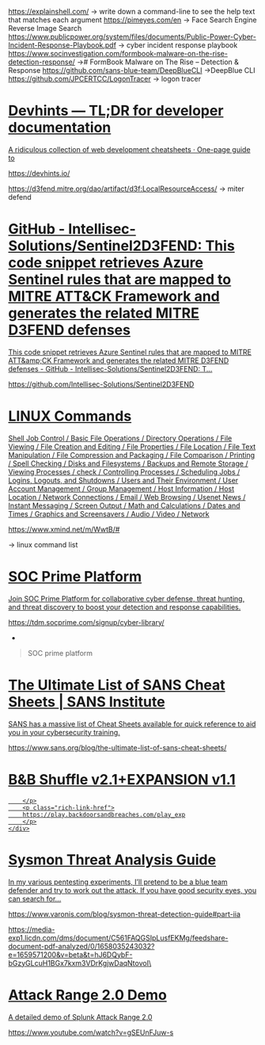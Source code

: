  https://explainshell.com/ -> write down a command-line to see the help text that matches each argument
 https://pimeyes.com/en -> Face Search Engine Reverse Image Search
 https://www.publicpower.org/system/files/documents/Public-Power-Cyber-Incident-Response-Playbook.pdf -> cyber incident response playbook
 https://www.socinvestigation.com/formbook-malware-on-the-rise-detection-response/ -># FormBook Malware on The Rise – Detection & Response
 https://github.com/sans-blue-team/DeepBlueCLI ->DeepBlue CLI
 https://github.com/JPCERTCC/LogonTracer -> logon tracer 

<div class="rich-link-card-container"><a class="rich-link-card" href="https://devhints.io/" target="_blank">
	<div class="rich-link-image-container">
		<div class="rich-link-image" style="background-image: url('https://assets.devhints.io/previews/index.jpg?t=20220707131335')">
	</div>
	</div>
	<div class="rich-link-card-text">
		<h1 class="rich-link-card-title">Devhints — TL;DR for developer documentation</h1>
		<p class="rich-link-card-description">
		A ridiculous collection of web development cheatsheets · One-page guide to
		</p>
		<p class="rich-link-href">
		https://devhints.io/
		</p>
	</div>
</a></div>

https://d3fend.mitre.org/dao/artifact/d3f:LocalResourceAccess/ -> miter defend


<div class="rich-link-card-container"><a class="rich-link-card" href="https://github.com/Intellisec-Solutions/Sentinel2D3FEND" target="_blank">
	<div class="rich-link-image-container">
		<div class="rich-link-image" style="background-image: url('https://opengraph.githubassets.com/ace70aa37cdecc74c27930f1194b68d18e0960add751e3672a55c3545ae6d9d4/Intellisec-Solutions/Sentinel2D3FEND')">
	</div>
	</div>
	<div class="rich-link-card-text">
		<h1 class="rich-link-card-title">GitHub - Intellisec-Solutions/Sentinel2D3FEND: This code snippet retrieves Azure Sentinel rules that are mapped to MITRE ATT&CK Framework and generates the related MITRE D3FEND defenses</h1>
		<p class="rich-link-card-description">
		This code snippet retrieves Azure Sentinel rules that are mapped to MITRE ATT&amp;amp;CK Framework and generates the related MITRE D3FEND defenses - GitHub - Intellisec-Solutions/Sentinel2D3FEND: T...
		</p>
		<p class="rich-link-href">
		https://github.com/Intellisec-Solutions/Sentinel2D3FEND
		</p>
	</div>
</a></div>




<div class="rich-link-card-container"><a class="rich-link-card" href="https://www.xmind.net/m/WwtB/#" target="_blank">
	<div class="rich-link-image-container">
		<div class="rich-link-image" style="background-image: url('https://s3.amazonaws.com/xmindshare/preview/WwtB-hwuhEnD-08859.png')">
	</div>
	</div>
	<div class="rich-link-card-text">
		<h1 class="rich-link-card-title">LINUX Commands</h1>
		<p class="rich-link-card-description">
		Shell Job Control / Basic File Operations / Directory Operations / File Viewing / File Creation and Editing / File Properties / File Location / File Text Manipulation / File Compression and Packaging / File Comparison / Printing / Spell Checking / Disks and Filesystems / Backups and Remote Storage / Viewing Processes / check / Controlling Processes / Scheduling Jobs / Logins, Logouts, and Shutdowns / Users and Their Environment / User Account Management / Group Management / Host Information / Host Location / Network Connections / Email / Web Browsing / Usenet News / Instant Messaging / Screen Output / Math and Calculations / Dates and Times / Graphics and Screensavers / Audio / Video / Network
		</p>
		<p class="rich-link-href">
		https://www.xmind.net/m/WwtB/#
		</p>
	</div>
</a></div>

 -> linux command list 

<div class="rich-link-card-container"><a class="rich-link-card" href="https://tdm.socprime.com/signup/cyber-library/ " target="_blank">
	<div class="rich-link-image-container">
		<div class="rich-link-image" style="background-image: url('https://tdm.socprime.com/images/favicon.ico?ver=5.3.4.2')">
	</div>
	</div>
	<div class="rich-link-card-text">
		<h1 class="rich-link-card-title">SOC Prime Platform</h1>
		<p class="rich-link-card-description">
		Join SOC Prime Platform for collaborative cyber defense, threat hunting, and threat discovery to boost your detection and response capabilities.
		</p>
		<p class="rich-link-href">
		https://tdm.socprime.com/signup/cyber-library/ 
		</p>
	</div>
</a></div>



-


> SOC prime platform 



<div class="rich-link-card-container"><a class="rich-link-card" href="https://www.sans.org/blog/the-ultimate-list-of-sans-cheat-sheets/" target="_blank">
	<div class="rich-link-image-container">
		<div class="rich-link-image" style="background-image: url('https://images.contentstack.io/v3/assets/blt36c2e63521272fdc/blt3b9dbc8492637093/60a7f2761df7ea69b75ba460/cropped-SANS-Blue-Square-192x192.png')">
	</div>
	</div>
	<div class="rich-link-card-text">
		<h1 class="rich-link-card-title">The Ultimate List of SANS Cheat Sheets | SANS Institute</h1>
		<p class="rich-link-card-description">
		SANS has a massive list of Cheat Sheets available for quick reference to aid you in your cybersecurity training.
		</p>
		<p class="rich-link-href">
		https://www.sans.org/blog/the-ultimate-list-of-sans-cheat-sheets/
		</p>
	</div>
</a></div>


<div class="rich-link-card-container"><a class="rich-link-card" href="https://play.backdoorsandbreaches.com/play_exp" target="_blank">
	<div class="rich-link-image-container">
		<div class="rich-link-image" style="background-image: url('https://play.backdoorsandbreaches.com/favicon.ico')">
	</div>
	</div>
	<div class="rich-link-card-text">
		<h1 class="rich-link-card-title">B&B Shuffle v2.1+EXPANSION v1.1</h1>
		<p class="rich-link-card-description">
		
		</p>
		<p class="rich-link-href">
		https://play.backdoorsandbreaches.com/play_exp
		</p>
	</div>
</a></div>


<div class="rich-link-card-container"><a class="rich-link-card" href="https://www.varonis.com/blog/sysmon-threat-detection-guide#part-iia" target="_blank">
	<div class="rich-link-image-container">
		<div class="rich-link-image" style="background-image: url('https://info.varonis.com/hubfs/Imported_Blog_Media/sysmon-hero.png#keepProtocol')">
	</div>
	</div>
	<div class="rich-link-card-text">
		<h1 class="rich-link-card-title">Sysmon Threat Analysis Guide</h1>
		<p class="rich-link-card-description">
		In my various pentesting experiments, I’ll pretend to be a blue team defender and try to work out the attack. If you have good security eyes, you can search for...
		</p>
		<p class="rich-link-href">
		https://www.varonis.com/blog/sysmon-threat-detection-guide#part-iia
		</p>
	</div>
</a></div>

https://media-exp1.licdn.com/dms/document/C561FAQGSIpLusfEKMg/feedshare-document-pdf-analyzed/0/1658035243032?e=1659571200&v=beta&t=hJ6DQybF-bGzyGLcuH1BGx7kxm3VDrKgjwDaqNtovoI\


<div class="rich-link-card-container"><a class="rich-link-card" href="https://www.youtube.com/watch?v=gSEUnFJuw-s" target="_blank">
	<div class="rich-link-image-container">
		<div class="rich-link-image" style="background-image: url('https://www.youtube.com/embed/gSEUnFJuw-s?feature=oembed')">
	</div>
	</div>
	<div class="rich-link-card-text">
		<h1 class="rich-link-card-title">Attack Range 2.0 Demo</h1>
		<p class="rich-link-card-description">
		A detailed demo of Splunk Attack Range 2.0
		</p>
		<p class="rich-link-href">
		https://www.youtube.com/watch?v=gSEUnFJuw-s
		</p>
	</div>
</a></div>

